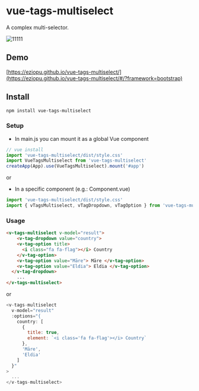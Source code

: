 # vue-tags-multiselect

A complex multi-selector.

![11111](https://github.com/user-attachments/assets/4af25ae7-4bdd-480f-834a-06ef6e402a57)

## Demo

[https://eziopu.github.io/vue-tags-multiselect/](https://eziopu.github.io/vue-tags-multiselect/#/?framework=bootstrap)

## Install

```sh
npm install vue-tags-multiselect
```

### Setup

- In main.js you can mount it as a global Vue component

```js
// vue install
import 'vue-tags-multiselect/dist/style.css'
import VueTagsMultiselect from 'vue-tags-multiselect'
createApp(App).use(VueTagsMultiselect).mount('#app')
```

or

- In a specific component (e.g.: Component.vue)

```js
import 'vue-tags-multiselect/dist/style.css'
import { vTagsMultiselect, vTagDropdown, vTagOption } from 'vue-tags-multiselect'
```

### Usage

```html
<v-tags-multiselect v-model="result">
    <v-tag-dropdown value="country">
    <v-tag-option title>
      <i class="fa fa-flag"></i> Country
    </v-tag-option>
    <v-tag-option value="Māre"> Māre </v-tag-option>
    <v-tag-option value="Eldia"> Eldia </v-tag-option>
  </v-tag-dropdown>
    ...
</v-tags-multiselect>
```

or

```js
<v-tags-multiselect
  v-model="result"
  :options="{
    country: [
      {
        title: true,
        element: `<i class='fa fa-flag'></i> Country`
      },
      'Māre',
      'Eldia'
    ]
  }"
>
  ...
</v-tags-multiselect>
```
